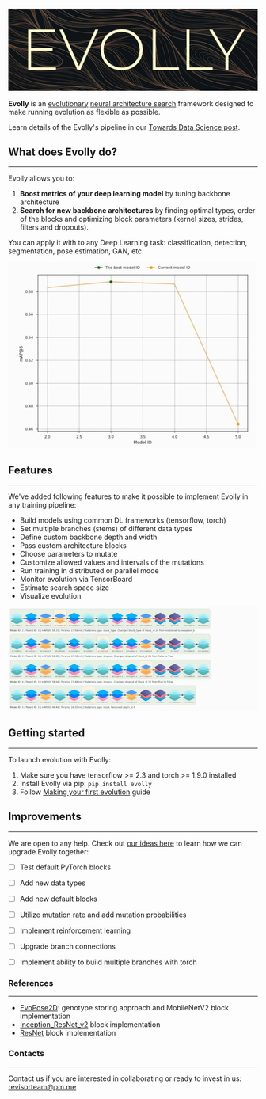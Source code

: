 ![Evolly logo](docs/images/logo.png)

**Evolly** is an [evolutionary](https://en.wikipedia.org/wiki/Evolutionary_algorithm) 
[neural architecture search](https://en.wikipedia.org/wiki/Neural_architecture_search) 
framework designed to make running evolution as flexible as possible.

Learn details of the Evolly's pipeline in our [Towards Data Science post](https://medium.com/@revisorteam).

## What does Evolly do?

---

Evolly allows you to:
1. **Boost metrics of your deep learning model** by tuning backbone 
architecture
2. **Search for new backbone architectures** by finding optimal types, 
order of the blocks and optimizing block parameters (kernel sizes, strides, filters and dropouts).

You can apply it with to any Deep Learning task:
classification, detection, segmentation, pose estimation, GAN, etc. 

![Evolution visualization](docs/images/evolution_visualization1.gif)

## Features

---

We've added following features to make it possible to implement Evolly 
in any training pipeline:

* Build models using common DL frameworks (tensorflow, torch)
* Set multiple branches (stems) of different data types
* Define custom backbone depth and width
* Pass custom architecture blocks
* Choose parameters to mutate
* Customize allowed values and intervals of the mutations
* Run training in distributed or parallel mode
* Monitor evolution via TensorBoard
* Estimate search space size
* Visualize evolution

![Evolution visualization](docs/images/evolution_visualization2.gif)

## Getting started

---
To launch evolution with Evolly:

1. Make sure you have tensorflow >= 2.3 and torch >= 1.9.0 installed
2. Install Evolly via pip: ``pip install evolly``
3. Follow [Making your first evolution](GETTING_STARTED.MD) guide


## Improvements

---

We are open to any help. Check out [our ideas here](https://medium.com/@revisorteam) to learn how we can upgrade Evolly together:

- [ ] Test default PyTorch blocks
- [ ] Add new data types
- [ ] Add new default blocks
- [ ] Utilize [mutation rate](https://en.wikipedia.org/wiki/Mutation_rate) and add mutation probabilities
- [ ] Implement reinforcement learning
- [ ] Upgrade branch connections
- [ ] Implement ability to build multiple branches with torch


### References

---

* [EvoPose2D](https://www.researchgate.net/publication/355101183_EvoPose2D_Pushing_the_Boundaries_of_2D_Human_Pose_Estimation_Using_Accelerated_Neuroevolution_With_Weight_Transfer): genotype storing approach and MobileNetV2 block implementation
* [Inception_ResNet_v2](https://github.com/Sakib1263/Inception-InceptionResNet-SEInception-SEInceptionResNet-1D-2D-Tensorflow-Keras) block implementation
* [ResNet](https://github.com/keras-team/keras/blob/master/keras/applications/resnet.py) block implementation

### Contacts

---

Contact us if you are interested in collaborating or ready to invest 
in us: revisorteam@pm.me
